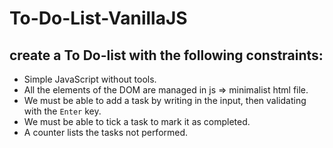 # To-Do-List-VanillaJS

## create a To Do-list with the following constraints:

- Simple JavaScript without tools.
- All the elements of the DOM are managed in js => minimalist html file.
- We must be able to add a task by writing in the input, then validating with the `Enter` key.
- We must be able to tick a task to mark it as completed.
- A counter lists the tasks not performed.

 


